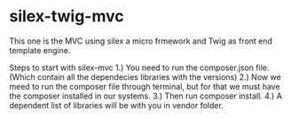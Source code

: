 # silex-twig-mvc

This one is the MVC using silex a micro frmework and Twig as front end template engine.

Steps to start with silex-mvc 
1.) You need to run the composer.json file. (Which contain all the dependecies libraries with the versions)
2.) Now we meed to run the composer file through terminal, but for that we must have the composer installed in our systems.
3.) Then run composer install.
4.) A dependent list of libraries will be with you in vendor folder.
